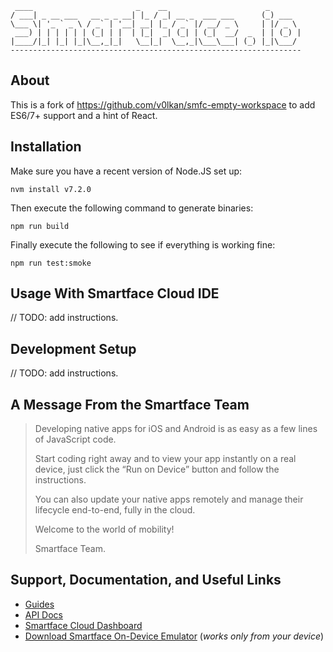 ```
 ____                       _    __                      _
/ ___| _ __ ___   __ _ _ __| |_ / _| __ _  ___ ___      (_) ___
\___ \| '_ ` _ \ / _` | '__| __| |_ / _` |/ __/ _ \     | |/ _ \
 ___) | | | | | | (_| | |  | |_|  _| (_| | (_|  __/  _  | | (_) |
|____/|_| |_| |_|\__,_|_|   \__|_|  \__,_|\___\___| (_) |_|\___/
-----------------------------------------------------------------
```

## About

This is a fork of <https://github.com/v0lkan/smfc-empty-workspace> to add ES6/7+ support and a hint of React.

## Installation

Make sure you have a recent version of Node.JS set up:

```
nvm install v7.2.0
```

Then execute the following command to generate binaries:

```
npm run build
```

Finally execute the following to see if everything is working fine:

```
npm run test:smoke
```

## Usage With Smartface Cloud IDE

// TODO: add instructions.

## Development Setup

// TODO: add instructions.

## A Message From the Smartface Team

> Developing native apps for iOS and Android is as easy as a few lines of JavaScript code.
>
> Start coding right away and to view your app instantly on a real device, just click the “Run on Device” button and follow the instructions.
>
> You can also update your native apps remotely and manage their lifecycle end-to-end, fully in the cloud.
>
> Welcome to the world of mobility!
>
> Smartface Team.

## Support, Documentation, and Useful Links

- [Guides](https://www.smartface.io/guides)
- [API Docs](https://docs.smartface.io)
- [Smartface Cloud Dashboard](https://cloud.smartface.io)
- [Download Smartface On-Device Emulator](https://smf.to/app) (*works only from your device*)